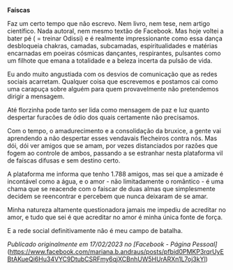 **Faíscas**

Faz um certo tempo que não escrevo. Nem livro, nem tese, nem artigo científico. Nada autoral, nem mesmo textão de Facebook. Mas hoje voltei a bater pé ( = treinar Odissi) e é realmente impressionante como essa dança desbloqueia chakras, camadas, subcamadas, espiritualidades e matérias encarnadas em poeiras cósmicas dançantes, respirantes, pulsantes como um filhote que emana a totalidade e a beleza incerta da pulsão de vida.

Eu ando muito angustiada com os desvios de comunicação que as redes sociais acarretam. Qualquer coisa que escrevemos e postamos cai como uma carapuça sobre alguém para quem provavelmente não pretendemos dirigir a mensagem. 

Até florzinha pode tanto ser lida como mensagem de paz e luz quanto despertar furacões de ódio dos quais certamente não precisamos.

Com o tempo, o amadurecimento e a consolidação da bruxice, a gente vai aprendendo a não despertar esses vendavais flecheiros contra nós. Mas dói, dói ver amigos que se amam, por vezes distanciados por razões que fogem ao controle de ambos, passando a se estranhar nesta plataforma vil de faíscas difusas e sem destino certo. 

A plataforma me informa que tenho 1.788 amigos, mas sei que a amizade é incontável como a água, e o amor - não limitadamente o romântico - é uma chama que se reacende com o faiscar de duas almas que simplesmente decidem se reencontrar e percebem que nunca deixaram de se amar.

Minha natureza altamente questionadora jamais me impediu de acreditar no amor, e tudo que sei é que acreditar no amor é minha única fonte de força.

E a rede social definitivamente não é meu campo de batalha.

*Publicado originalmente em 17/02/2023 no [Facebook - Página Pessoal]*(https://www.facebook.com/mariana.b.andraus/posts/pfbid0PMKP3rqrUyEBtAKueQi6Hu34VYC9DtubCSRFmy6qjXCBnhUW5HUrARXn1L7oj3kYl)